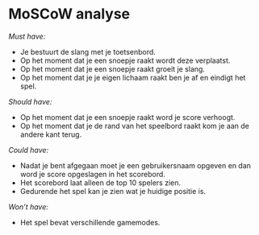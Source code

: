 # MoSCoW analyse
_Must have:_
-	Je bestuurt de slang met je toetsenbord.
-	Op het moment dat je een snoepje raakt wordt deze verplaatst.
-	Op het moment dat je een snoepje raakt groeit je slang.
-	Op het moment dat je je eigen lichaam raakt ben je af en eindigt het spel.

_Should have:_
-	Op het moment dat je een snoepje raakt word je score verhoogt.
-	Op het moment dat je de rand van het speelbord raakt kom je aan de andere kant terug.

_Could have:_
-	Nadat je bent afgegaan moet je een gebruikersnaam opgeven en dan word je score opgeslagen in het scorebord.
-	Het scorebord laat alleen de top 10 spelers zien.
-	Gedurende het spel kan je zien wat je huidige positie is.

_Won’t have:_
-	Het spel bevat verschillende gamemodes.
